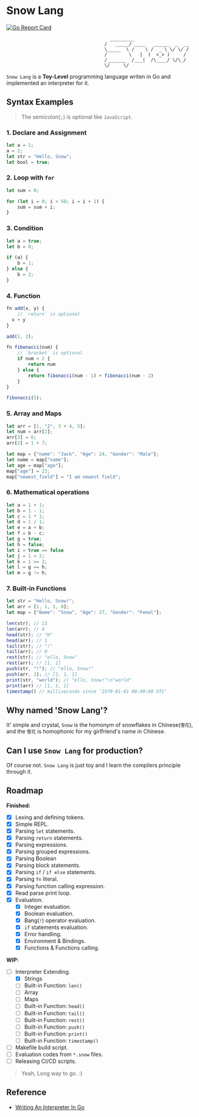 # Snow Lang
[![Go Report Card](https://goreportcard.com/badge/github.com/suenchunyu/snow-lang)](https://goreportcard.com/report/github.com/suenchunyu/snow-lang)


```text
                                      _________                     
                                    /   _____/ ____   ______  _  __
                                    \_____  \ /    \ /  _ \ \/ \/ /
                                    /        \   |  (  <_> )     /
                                    /_______  /___|  /\____/ \/\_/  
                                    \/     \/
```

`Snow Lang` is a **Toy-Level** programming language writen in Go and implemented an interpreter for it.

## Syntax Examples

> The semicolon(`;`) is optional like `JavaScript`.

### 1. Declare and Assignment

```javascript
let a = 1;
a = 2;
let str = "Hello, Snow";
let bool = true;
```

### 2. Loop with `for`

```javascript
let sum = 0;

for (let i = 0; i < 50; i = i + 1) {
    sum = sum + i;
}
```

### 3. Condition

```javascript
let a = true;
let b = 0;

if (a) {
    b = 1;
} else {
    b = 2;
}
```

### 4. Function

```javascript
fn add(x, y) {
    // `return` is optional
  x + y
}

add(1, 2);

fn fibonacci(num) {
    // `bracket` is optional 
    if num < 2 {
        return num
    } else {
        return fibonacci(num - 1) + fibonacci(num - 2)
    }
}

fibonacci(5);
```

### 5. Array and Maps

```javascript
let arr = [1, "2", 3 + 4, 5];
let num = arr[2];
arr[3] = 6;
arr[2] = 1 + 7;

let map = {"name": "Jack", "Age": 24, "Gender": "Male"};
let name = map["name"];
let age = map["age"];
map["age"] = 23;
map["newest_field"] = "I am newest field";
```

### 6. Mathematical operations

```javascript
let a = 1 + 1;
let b = 1 - 1;
let c = 1 * 1;
let d = 1 / 1;
let e = a + b;
let f = b - c;
let g = true;
let h = false;
let i = true == false
let j = 1 < 2;
let k = 1 >= 2;
let l = g == h;
let m = g != h;
```

### 7. Built-in Functions

```javascript
let str = "Hello, Snow!";
let arr = [1, 1, 1, 0];
let map = {"Name": "Snow", "Age": 27, "Gender": "Femal"};

len(str); // 13
len(arr); // 4
head(str); // "H"
head(arr); // 1
tail(str); // "!"
tail(arr); // 0
rest(str); // "ello, Snow"
rest(arr); // [1, 1]
push(str, "!"); // "ello, Snow!"
push(arr, 1); // [1, 1, 1]
print(str, "world"); // "ello, Snow!"\n"world"
print(arr) // [1, 1, 1]
timestamp() // milliseconds since '1970-01-01 00:00:00 UTC'
```

## Why named 'Snow Lang'?

It' simple and crystal, `Snow` is the homonym of snowflakes in Chinese(`雪花`), and the `雪花` is homophonic for my
girlfriend's name in Chinese.

## Can I use `Snow Lang` for production?

Of course not. `Snow Lang` is just toy and I learn the compilers principle through it.

## Roadmap

**Finished:**

- [x] Lexing and defining tokens.
- [x] Simple REPL.
- [x] Parsing `let` statements.
- [x] Parsing `return` statements.
- [x] Parsing expressions.
- [x] Parsing grouped expressions.
- [x] Parsing Boolean
- [x] Parsing block statements.
- [x] Parsing `if` / `if else` statements.
- [x] Parsing `fn` literal.
- [x] Parsing function calling expression.
- [x] Read parse print loop.
- [x] Evaluation.
  - [x] Integer evaluation.
  - [x] Boolean evaluation.
  - [x] Bang(`!`) operator evaluation.
  - [x] `if` statements evaluation.
  - [x] Error handling.
  - [x] Environment & Bindings.
  - [x] Functions & Functions calling.

**WIP:**

- [ ] Interpreter Extending.
  - [x] Strings
  - [ ] Built-in Function: `len()`
  - [ ] Array
  - [ ] Maps
  - [ ] Built-in Function: `head()`
  - [ ] Built-in Function: `tail()`
  - [ ] Built-in Function: `rest()`
  - [ ] Built-in Function: `push()`
  - [ ] Built-in Function: `print()`
  - [ ] Built-in Function: `timestamp()`
- [ ] Makefile build script.
- [ ] Evaluation codes from `*.snow` files.
- [ ] Releasing CI/CD scripts.

> Yeah, Long way to go. :)

## Reference

- [Writing An Interpreter In Go](https://interpreterbook.com/)
